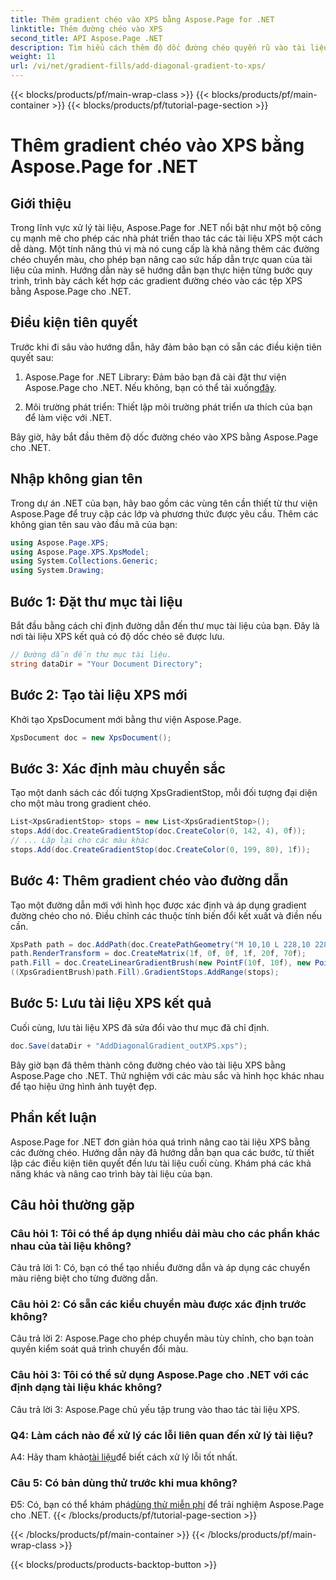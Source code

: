 ```yaml
---
title: Thêm gradient chéo vào XPS bằng Aspose.Page for .NET
linktitle: Thêm đường chéo vào XPS
second_title: API Aspose.Page .NET
description: Tìm hiểu cách thêm độ dốc đường chéo quyến rũ vào tài liệu XPS bằng Aspose.Page cho .NET. Nâng cao bài thuyết trình trực quan của bạn một cách dễ dàng.
weight: 11
url: /vi/net/gradient-fills/add-diagonal-gradient-to-xps/
---
```


{{< blocks/products/pf/main-wrap-class >}}
{{< blocks/products/pf/main-container >}}
{{< blocks/products/pf/tutorial-page-section >}}

# Thêm gradient chéo vào XPS bằng Aspose.Page for .NET

## Giới thiệu

Trong lĩnh vực xử lý tài liệu, Aspose.Page for .NET nổi bật như một bộ công cụ mạnh mẽ cho phép các nhà phát triển thao tác các tài liệu XPS một cách dễ dàng. Một tính năng thú vị mà nó cung cấp là khả năng thêm các đường chéo chuyển màu, cho phép bạn nâng cao sức hấp dẫn trực quan của tài liệu của mình. Hướng dẫn này sẽ hướng dẫn bạn thực hiện từng bước quy trình, trình bày cách kết hợp các gradient đường chéo vào các tệp XPS bằng Aspose.Page cho .NET.

## Điều kiện tiên quyết

Trước khi đi sâu vào hướng dẫn, hãy đảm bảo bạn có sẵn các điều kiện tiên quyết sau:

1.  Aspose.Page for .NET Library: Đảm bảo bạn đã cài đặt thư viện Aspose.Page cho .NET. Nếu không, bạn có thể tải xuống[đây](https://releases.aspose.com/page/net/).

2. Môi trường phát triển: Thiết lập môi trường phát triển ưa thích của bạn để làm việc với .NET.

Bây giờ, hãy bắt đầu thêm độ dốc đường chéo vào XPS bằng Aspose.Page cho .NET.

## Nhập không gian tên

Trong dự án .NET của bạn, hãy bao gồm các vùng tên cần thiết từ thư viện Aspose.Page để truy cập các lớp và phương thức được yêu cầu. Thêm các không gian tên sau vào đầu mã của bạn:

```csharp
using Aspose.Page.XPS;
using Aspose.Page.XPS.XpsModel;
using System.Collections.Generic;
using System.Drawing;
```

## Bước 1: Đặt thư mục tài liệu

Bắt đầu bằng cách chỉ định đường dẫn đến thư mục tài liệu của bạn. Đây là nơi tài liệu XPS kết quả có độ dốc chéo sẽ được lưu.

```csharp
// Đường dẫn đến thư mục tài liệu.
string dataDir = "Your Document Directory";
```

## Bước 2: Tạo tài liệu XPS mới

Khởi tạo XpsDocument mới bằng thư viện Aspose.Page.

```csharp
XpsDocument doc = new XpsDocument();
```

## Bước 3: Xác định màu chuyển sắc

Tạo một danh sách các đối tượng XpsGradientStop, mỗi đối tượng đại diện cho một màu trong gradient chéo.

```csharp
List<XpsGradientStop> stops = new List<XpsGradientStop>();
stops.Add(doc.CreateGradientStop(doc.CreateColor(0, 142, 4), 0f));
// ... Lặp lại cho các màu khác
stops.Add(doc.CreateGradientStop(doc.CreateColor(0, 199, 80), 1f));
```

## Bước 4: Thêm gradient chéo vào đường dẫn

Tạo một đường dẫn mới với hình học được xác định và áp dụng gradient đường chéo cho nó. Điều chỉnh các thuộc tính biến đổi kết xuất và điền nếu cần.

```csharp
XpsPath path = doc.AddPath(doc.CreatePathGeometry("M 10,10 L 228,10 228,100 10,100"));
path.RenderTransform = doc.CreateMatrix(1f, 0f, 0f, 1f, 20f, 70f);
path.Fill = doc.CreateLinearGradientBrush(new PointF(10f, 10f), new PointF(228f, 100f));
((XpsGradientBrush)path.Fill).GradientStops.AddRange(stops);
```

## Bước 5: Lưu tài liệu XPS kết quả

Cuối cùng, lưu tài liệu XPS đã sửa đổi vào thư mục đã chỉ định.

```csharp
doc.Save(dataDir + "AddDiagonalGradient_outXPS.xps");
```

Bây giờ bạn đã thêm thành công đường chéo vào tài liệu XPS bằng Aspose.Page cho .NET. Thử nghiệm với các màu sắc và hình học khác nhau để tạo hiệu ứng hình ảnh tuyệt đẹp.

## Phần kết luận

Aspose.Page for .NET đơn giản hóa quá trình nâng cao tài liệu XPS bằng các đường chéo. Hướng dẫn này đã hướng dẫn bạn qua các bước, từ thiết lập các điều kiện tiên quyết đến lưu tài liệu cuối cùng. Khám phá các khả năng khác và nâng cao trình bày tài liệu của bạn.

## Câu hỏi thường gặp

### Câu hỏi 1: Tôi có thể áp dụng nhiều dải màu cho các phần khác nhau của tài liệu không?

Câu trả lời 1: Có, bạn có thể tạo nhiều đường dẫn và áp dụng các chuyển màu riêng biệt cho từng đường dẫn.

### Câu hỏi 2: Có sẵn các kiểu chuyển màu được xác định trước không?

Câu trả lời 2: Aspose.Page cho phép chuyển màu tùy chỉnh, cho bạn toàn quyền kiểm soát quá trình chuyển đổi màu.

### Câu hỏi 3: Tôi có thể sử dụng Aspose.Page cho .NET với các định dạng tài liệu khác không?

Câu trả lời 3: Aspose.Page chủ yếu tập trung vào thao tác tài liệu XPS.

### Q4: Làm cách nào để xử lý các lỗi liên quan đến xử lý tài liệu?

 A4: Hãy tham khảo[tài liệu](https://reference.aspose.com/page/net/)để biết cách xử lý lỗi tốt nhất.

### Câu 5: Có bản dùng thử trước khi mua không?

 Đ5: Có, bạn có thể khám phá[dùng thử miễn phí](https://releases.aspose.com/) để trải nghiệm Aspose.Page cho .NET.
{{< /blocks/products/pf/tutorial-page-section >}}

{{< /blocks/products/pf/main-container >}}
{{< /blocks/products/pf/main-wrap-class >}}

{{< blocks/products/products-backtop-button >}}
